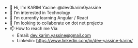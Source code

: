 - 👋 Hi, I’m KARIM Yacine :@dev0karim0yassine
- 👀 I’m interested in Technology
- 🌱 I’m currently learning Angular / React
- 💞️ I’m looking to collaborate on dot net projects
- 📫 How to reach me Via:
    - Email: dev.karim.yassine@gmail.com <br/>
    - Linkedin: https://www.linkedin.com/in/dev-yassine-karim/

<!---
dev0karim0yassine/dev0karim0yassine is a ✨ special ✨ repository because its `README.md` (this file) appears on your GitHub profile.
You can click the Preview link to take a look at your changes.
--->

